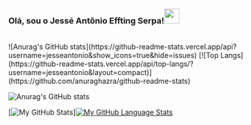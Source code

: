 
<h3>Olá, sou o Jessé Antônio Effting Serpa!<img src="https://camo.githubusercontent.com/e8e7b06ecf583bc040eb60e44eb5b8e0ecc5421320a92929ce21522dbc34c891/68747470733a2f2f6d656469612e67697068792e636f6d2f6d656469612f6876524a434c467a6361737252346961377a2f67697068792e676966" href="#" width="30px"></h3>
<br>
![Anurag's GitHub stats](https://github-readme-stats.vercel.app/api?username=jesseantonio&show_icons=true&hide=issues)
[![Top Langs](https://github-readme-stats.vercel.app/api/top-langs/?username=jesseantonio&layout=compact)](https://github.com/anuraghazra/github-readme-stats)

![Anurag's GitHub stats](https://github-readme-stats.vercel.app/api?username=anuraghazra&show_icons=true&theme=radical)


[![My GitHub Stats](https://github-readme-stats.vercel.app/api/?username=jasongaylord&count_private=true&theme=tokyonight&showicons=true)][![My GitHub Language Stats](https://github-readme-stats.vercel.app/api/top-langs/?username=jasongaylord&langs_count=5&theme=tokyonight)]()

